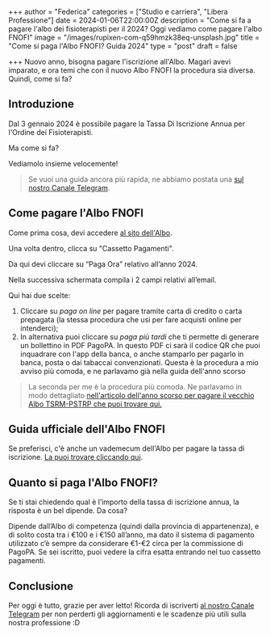 +++
author = "Federica"
categories = ["Studio e carriera", "Libera Professione"]
date = 2024-01-06T22:00:00Z
description = "Come si fa a pagare l'albo dei fisioterapisti per il 2024? Oggi vediamo come pagare l'albo FNOFI"
image = "/images/rupixen-com-q59hmzk38eq-unsplash.jpg"
title = "Come si paga l'Albo FNOFI? Guida 2024"
type = "post"
draft = false

+++
Nuovo anno, bisogna pagare l'iscrizione all'Albo. Magari avevi imparato, e ora temi che con il nuovo Albo FNOFI la procedura sia diversa. Quindi, come si fa? 

## Introduzione
Dal 3 gennaio 2024 è possibile pagare la Tassa Di Iscrizione Annua per l'Ordine dei Fisioterapisti. 

Ma come si fa?

Vediamolo insieme velocemente!

>Se vuoi una guida ancora più rapida, ne abbiamo postata una [sul nostro Canale Telegram](https://t.me/fisioterapisti_official/183).

## Come pagare l'Albo FNOFI
Come prima cosa, devi accedere [al sito dell'Albo](https://amministrazione.alboweb-fnofi.net/login). 

Una volta dentro, clicca su "Cassetto Pagamenti".

Da qui devi cliccare su “Paga Ora” relativo all’anno 2024.

Nella successiva schermata compila i 2 campi relativi all’email.

Qui hai due scelte:

1) Cliccare su *paga on line* per pagare tramite carta di credito o carta prepagata (la stessa procedura che usi per fare acquisti online per intenderci); 
2) In alternativa puoi cliccare su *paga più tardi* che ti permette di generare un bollettino in PDF PagoPA. In questo PDF ci sarà il codice QR che puoi inquadrare con l'app della banca, o anche stamparlo per pagarlo in banca, posta o dai tabaccai convenzionati. Questa è la procedura a mio avviso più comoda, e ne parlavamo già nella guida dell'anno scorso

> La seconda per me è la procedura più comoda. Ne parlavamo in modo dettagliato [nell'articolo dell'anno scorso per pagare il vecchio Albo TSRM-PSTRP che puoi trovare qui.](https://fisioterapisti.org/come-si-paga-l-albo-dei-fisioterapisti/)

## Guida ufficiale dell'Albo FNOFI
Se preferisci, c'è anche un vademecum dell'Albo per pagare la tassa di iscrizione. [La puoi trovare cliccando qui](https://www.fnofi.it/ofi-foggia/wp-content/uploads/sites/17/2023/04/GUIDA-RINNOVI.pdf).

## Quanto si paga l'Albo FNOFI?
Se ti stai chiedendo qual è l’importo della tassa di iscrizione annua, la risposta è un bel dipende. Da cosa?

Dipende dall’Albo di competenza (quindi dalla provincia di appartenenza), e di solito costa tra i €100 e i €150 all’anno, ma dato il sistema di pagamento utilizzato c’è sempre da considerare €1-€2 circa per la commissione di PagoPA. Se sei iscritto, puoi vedere la cifra esatta entrando nel tuo cassetto pagamenti.

## Conclusione
Per oggi è tutto, grazie per aver letto! Ricorda di iscriverti [al nostro Canale Telegram](https://t.me/fisioterapisti_official) per non perderti gli aggiornamenti e le scadenze più utili sulla nostra professione :D 
